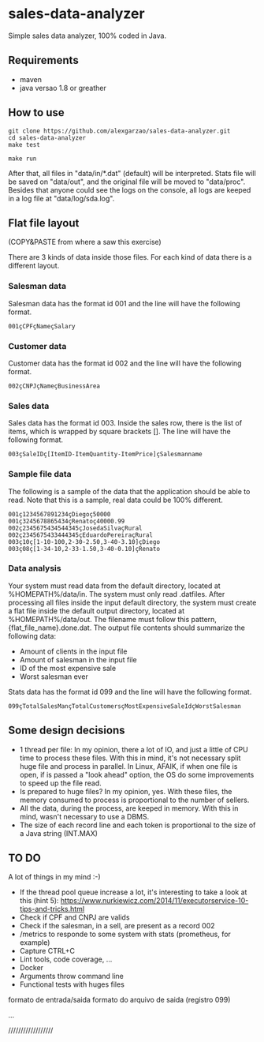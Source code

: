 # sales-data-analyzer

Simple sales data analyzer, 100% coded in Java.

## Requirements

* maven
* java versao 1.8 or greather

## How to use

```
git clone https://github.com/alexgarzao/sales-data-analyzer.git
cd sales-data-analyzer
make test

make run
```

After that, all files in "data/in/*.dat" (default) will be interpreted. Stats file will be saved on "data/out", and the original file will be moved to "data/proc". Besides that anyone could see the logs on the console, all logs are keeped in a log file at "data/log/sda.log".

## Flat file layout

(COPY&PASTE from where a saw this exercise)

There are 3 kinds of data inside those files. For each kind of data there is a different layout.

### Salesman data

Salesman data has the format id 001 and the line will have the following format.
```
001çCPFçNameçSalary
```

### Customer data

Customer data has the format id 002 and the line will have the following format.

```
002çCNPJçNameçBusinessArea
```

### Sales data
Sales data has the format id 003. Inside the sales row, there is the list of items, which is
wrapped by square brackets []. The line will have the following format.

```
003çSaleIDç[ItemID-ItemQuantity-ItemPrice]çSalesmanname
```

### Sample file data
The following is a sample of the data that the application should be able to read. Note that this is
a sample, real data could be 100% different.

```
001ç1234567891234çDiegoç50000
001ç3245678865434çRenatoç40000.99
002ç2345675434544345çJosedaSilvaçRural
002ç2345675433444345çEduardoPereiraçRural
003ç10ç[1-10-100,2-30-2.50,3-40-3.10]çDiego
003ç08ç[1-34-10,2-33-1.50,3-40-0.10]çRenato
```

### Data analysis
Your system must read data from the default directory, located at %HOMEPATH%/data/in.
The system must only read .datfiles.
After processing all files inside the input default directory, the system must create a flat file inside
the default output directory, located at %HOMEPATH%/data/out. The filename must follow this
pattern, {flat_file_name}.done.dat.
The output file contents should summarize the following data:
* Amount of clients in the input file
* Amount of salesman in the input file
* ID of the most expensive sale
* Worst salesman ever

Stats data has the format id 099 and the line will have the following format.

```
099çTotalSalesMançTotalCustomersçMostExpensiveSaleIdçWorstSalesman
```


## Some design decisions

* 1 thread per file: In my opinion, there a lot of IO, and just a little of CPU time to process these files. With this in mind, it's not necessary split huge file and process in parallel. In Linux, AFAIK, if when one file is open, if is passed a "look ahead" option, the OS do some improvements to speed up the file read.
* Is prepared to huge files? In my opinion, yes. With these files, the memory consumed to process is proportional to the number of sellers.
* All the data, during the process, are keeped in memory. With this in mind, wasn't necessary to use a DBMS.
* The size of each record line and each token is proportional to the size of a Java string (INT.MAX)

## TO DO

A lot of things in my mind :-)

* If the thread pool queue increase a lot, it's interesting to take a look at this (hint 5): https://www.nurkiewicz.com/2014/11/executorservice-10-tips-and-tricks.html
* Check if CPF and CNPJ are valids
* Check if the salesman, in a sell, are present as a record 002
* /metrics to responde to some system with stats (prometheus, for example)
* Capture CTRL+C
* Lint tools, code coverage, ...
* Docker
* Arguments throw command line
* Functional tests with huges files






formato de entrada/saida
formato do arquivo de saida (registro 099)

…

//////////////////



